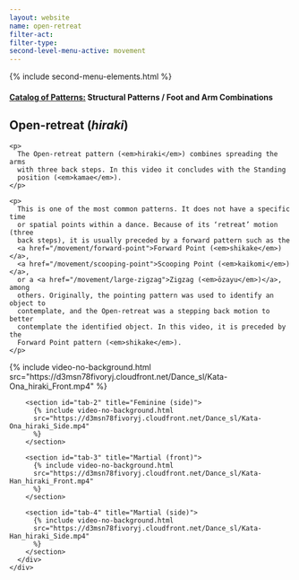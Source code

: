 ```yaml
---
layout: website
name: open-retreat
filter-act:
filter-type:
second-level-menu-active: movement
---
```


{% include second-menu-elements.html %}

<main class="page-content">
  <div class="text-container">
    <h4>
      <a href="/movement/">Catalog of Patterns:</a> Structural Patterns / Foot
      and Arm Combinations
    </h4>
    <h2>Open-retreat (<em>hiraki</em>)</h2>

    <p>
      The Open-retreat pattern (<em>hiraki</em>) combines spreading the arms
      with three back steps. In this video it concludes with the Standing
      position (<em>kamae</em>).
    </p>

    <p>
      This is one of the most common patterns. It does not have a specific time
      or spatial points within a dance. Because of its ‘retreat’ motion (three
      back steps), it is usually preceded by a forward pattern such as the
      <a href="/movement/forward-point">Forward Point (<em>shikake</em>)</a>,
      <a href="/movement/scooping-point">Scooping Point (<em>kaikomi</em>)</a>,
      or a <a href="/movement/large-zigzag">Zigzag (<em>ōzayu</em>)</a>, among
      others. Originally, the pointing pattern was used to identify an object to
      contemplate, and the Open-retreat was a stepping back motion to better
      contemplate the identified object. In this video, it is preceded by the
      Forward Point pattern (<em>shikake</em>).
    </p>
  </div>

  <div class="tabs-container">
    <div class="tabs-container__links">
      <div class="wrapper">
        <div id="tabs"></div>
      </div>
    </div>
    <div class="tabs-container__content">
      <div class="wrapper">
        <section id="tab-1" title="Feminine (front)">
          {% include video-no-background.html
          src="https://d3msn78fivoryj.cloudfront.net/Dance_sl/Kata-Ona_hiraki_Front.mp4"
          %}
        </section>

        <section id="tab-2" title="Feminine (side)">
          {% include video-no-background.html
          src="https://d3msn78fivoryj.cloudfront.net/Dance_sl/Kata-Ona_hiraki_Side.mp4"
          %}
        </section>

        <section id="tab-3" title="Martial (front)">
          {% include video-no-background.html
          src="https://d3msn78fivoryj.cloudfront.net/Dance_sl/Kata-Han_hiraki_Front.mp4"
          %}
        </section>

        <section id="tab-4" title="Martial (side)">
          {% include video-no-background.html
          src="https://d3msn78fivoryj.cloudfront.net/Dance_sl/Kata-Han_hiraki_Side.mp4"
          %}
        </section>
      </div>
    </div>
  </div>
</main>
